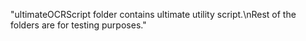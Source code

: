 "ultimateOCRScript folder contains ultimate utility script.\nRest of the folders are for testing purposes." 
